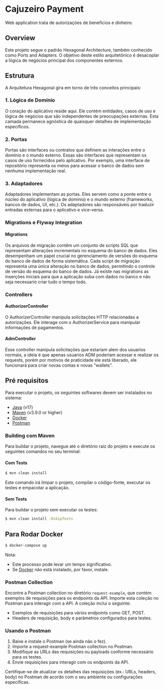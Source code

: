 # Cajuzeiro Payment

Web application trata de autorizações de beneficios e dinheiro.

## Overview

Este projeto segue o padrão Hexagonal Architecture, também conhecido como Ports and Adapters. O objetivo deste estilo arquitetônico é desacoplar a lógica de negócios principal dos componentes externos.

## Estrutura

A Arquitetura Hexagonal gira em torno de três conceitos principais:

### 1. Lógica de Domínio

O coração do aplicativo reside aqui. Ele contém entidades, casos de uso e lógica de negócios que são independentes de preocupações externas. Esta camada permanece agnóstica de quaisquer detalhes de implementação específicos.

### 2. Portas

Portas são interfaces ou contratos que definem as interações entre o domínio e o mundo externo. Essas são interfaces que representam os casos de uso fornecidos pelo aplicativo. Por exemplo, uma interface de repositório representa os meios para acessar o banco de dados sem nenhuma implementação real.

### 3. Adaptadores

Adaptadores implementam as portas. Eles servem como a ponte entre o núcleo do aplicativo (lógica de domínio) e o mundo externo (frameworks, bancos de dados, UI, etc.). Os adaptadores são responsáveis ​​por traduzir entradas externas para o aplicativo e vice-versa.
### Migrations e Flyway Integration
#### Migrations

Os arquivos de migração contêm um conjunto de scripts SQL que representam alterações incrementais no esquema do banco de dados. Eles desempenham um papel crucial no gerenciamento de versões do esquema do banco de dados de forma sistemática. Cada script de migração representa uma única alteração no banco de dados, permitindo o controle de versão do esquema do banco de dados.
Já existe nas migrations as inserções iniciais para que a aplicação suba com dados no banco e não seja necessario criar tudo o tempo todo.
### Controllers

#### AuthorizerController
O AuthorizerController manipula solicitações HTTP relacionadas a autorizações. Ele interage com o AuthorizerService para manipular informações de pagamentos.

#### AdmController
Esse controller manipula solicitações que estariam alem dos usuarios normais, a ideia é que apenas usuarios ADM poderiam acessar e realizar os requests, porém por motivos de praticidade
ele está liberado, ele funcionará para criar novas contas e novas "wallets".

## Pré requisitos

Para executar o projeto, os seguintes softwares devem ser instalados no sistema:

- [Java](https://www.oracle.com/java/) (v17)
- [Maven](https://maven.apache.org/) (v3.9.0 or higher)
- [Docker](https://www.docker.com)
- [Postman](https://www.postman.com/)

### Building com Maven

Para buildar o projeto, navegue até o diretório raiz do projeto e execute os seguintes comandos no seu terminal:

#### Com Tests

```bash
$ mvn clean install
```

Este comando irá limpar o projeto, compilar o código-fonte, executar os testes e empacotar a aplicação.

#### Sem Tests

Para buildar o projeto sem executar os testes:

```bash
$ mvn clean install -DskipTests
```

## Para Rodar Docker

```bash
$ docker-compose up
```

Nota:

- Este processo pode levar um tempo significativo.
- Se [Docker](https://www.docker.com/) não está instalado, por favor, instale.

### Postman Collection

Encontre a Postman collection no diretório `request-example`, que contém exemplos de requisições para os endpoints da API. Importe esta coleção no Postman para interagir com a API.
A coleção inclui o seguinte:

- Exemplos de requisições para vários endpoints como GET, POST.
- Headers de requisição, body e parâmetros configurados para testes.

### Usando o Postman

1. Baixe e instale o Postman (se ainda não o fez).
2. Importe a request-example Postman collection no Postman.
3. Modifique as URLs das requisições ou payloads conforme necessário para os testes.
4. Envie requisições para interagir com os endpoints da API.

Certifique-se de atualizar os detalhes das requisições (ex.: URLs, headers, body) no Postman de acordo com o seu ambiente ou configurações específicas.
